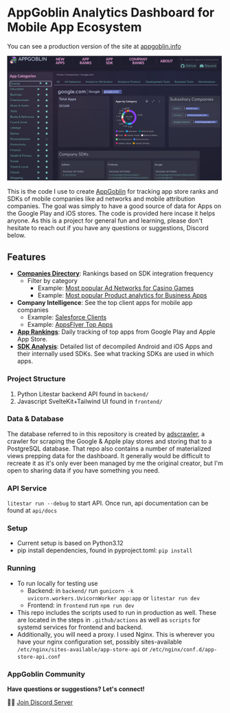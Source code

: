# AppGoblin Analytics Dashboard for Mobile App Ecosystem

You can see a production version of the site at [appgoblin.info](https://appgoblin.info)

[<img src="/frontend/static/appgoblin_screenshot.png" width="500"/>](/frontend/static/appgoblin_screenshot.png)

This is the code I use to create [AppGoblin](https://appgoblin.info) for tracking app store ranks and SDKs of mobile companies like ad networks and mobile attribution companies. The goal was simply to have a good source of data for Apps on the Google Play and iOS stores. The code is provided here incase it helps anyone. As this is a project for general fun and learning, please don't hesitate to reach out if you have any questions or suggestions, Discord below.

## Features

- **[Companies Directory](https://appgoblin.info/companies)**: Rankings based on SDK integration frequency
  - Filter by category 
    - Example: [Most popular Ad Networks for Casino Games](https://appgoblin.info/companies/types/ad-networks/game_casino)
    - Example: [Most popular Product analytics for Business Apps](https://appgoblin.info/companies/types/product-analytics/business)
- **Company Intelligence**: See the top client apps for mobile app companies
  - Example: [Salesforce Clients](https://appgoblin.info/companies/salesforce.com)
  - Example: [AppsFlyer Top Apps](https://appgoblin.info/companies/appsflyer.com)
- **[App Rankings](https://appgoblin.info/rankings/store/1/collection/1/category/1)**: Daily tracking of top apps from Google Play and Apple App Store.
- **[SDK Analysis](https://appgoblin.info/sdks)**: Detailed list of decompiled Android and iOS Apps and their internally used SDKs. See what tracking SDKs are used in which apps.


### Project Structure

   1. Python Litestar backend API found in `backend/`
   2. Javascript SvelteKit+Tailwind UI found in `frontend/`

### Data & Database

The database referred to in this repository is created by [adscrawler](https://github.com/ddxv/adscrawler), a crawler for scraping the Google & Apple play stores and storing that to a PostgreSQL database. That repo also contains a number of materialized views prepping data for the dashboard. It generally would be difficult to recreate it as it's only ever been managed by me the original creator, but I'm open to sharing data if you have something you need.

### API Service

`litestar run --debug` to start API. Once run, api documentation can be found at `api/docs`

### Setup

- Current setup is based on Python3.12
- pip install dependencies, found in pyproject.toml: `pip install`

### Running

- To run locally for testing use
  - Backend: in `backend/` run `gunicorn -k uvicorn.workers.UvicornWorker app:app` or `litestar run dev`
  - Frontend: in `frontend` run `npm run dev`
- This repo includes the scripts used to run in production as well. These are located in the steps in `.github/actions` as well as `scripts` for systemd services for frontend and backend.
- Additionally, you will need a proxy. I used Nginx. This is wherever you have your nginx configuration set, possibly sites-available `/etc/nginx/sites-available/app-store-api` or `/etc/nginx/conf.d/app-store-api.conf`

### AppGoblin Community

**Have questions or suggestions? Let's connect!**

🧙‍♂️ [Join Discord Server](https://discord.gg/7jpWEhkXRW)





